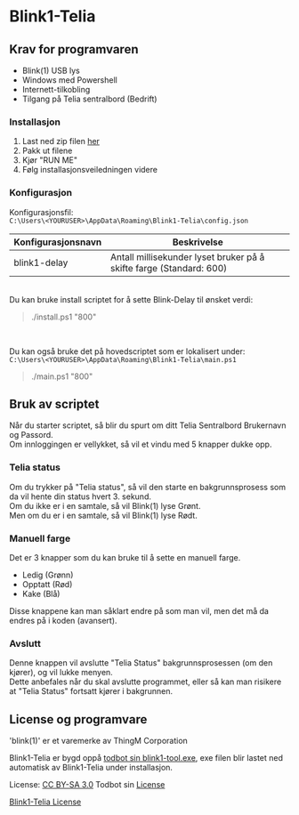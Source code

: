 # Blink1-Telia 

## Krav for programvaren
- Blink(1) USB lys
- Windows med Powershell
- Internett-tilkobling
- Tilgang på Telia sentralbord (Bedrift)

### Installasjon

 1. Last ned zip filen [her](https://github.com/officecenter/Blink1-Telia/releases)
 2. Pakk ut filene
 3. Kjør "RUN ME"
 3. Følg installasjonsveiledningen videre

### Konfigurasjon

Konfigurasjonsfil:<br>
`C:\Users\<YOURUSER>\AppData\Roaming\Blink1-Telia\config.json`

| Konfigurasjonsnavn | Beskrivelse |
| ------------------ | ----------- |
| blink1-delay | Antall millisekunder lyset bruker på å skifte farge (Standard: 600) |

<br>
Du kan bruke install scriptet for å sette Blink-Delay til ønsket verdi:

> ./install.ps1 "800"
<br>

Du kan også bruke det på hovedscriptet som er lokalisert under:<br>
`C:\Users\<YOURUSER>\AppData\Roaming\Blink1-Telia\main.ps1`

> ./main.ps1 "800"

## Bruk av scriptet

Når du starter scriptet, så blir du spurt om ditt Telia Sentralbord Brukernavn og Passord.<br>
Om innloggingen er vellykket, så vil et vindu med 5 knapper dukke opp.<br>

### Telia status

Om du trykker på "Telia status", så vil den starte en bakgrunnsprosess som da vil hente din status hvert 3. sekund.<br>
Om du ikke er i en samtale, så vil Blink(1) lyse Grønt.<br>
Men om du er i en samtale, så vil Blink(1) lyse Rødt.<br>

### Manuell farge

Det er 3 knapper som du kan bruke til å sette en manuell farge.
- Ledig (Grønn)
- Opptatt (Rød)
- Kake (Blå)

Disse knappene kan man såklart endre på som man vil, men det må da endres på i koden (avansert). 

### Avslutt

Denne knappen vil avslutte "Telia Status" bakgrunnsprosessen (om den kjører), og vil lukke menyen.<br>
Dette anbefales når du skal avslutte programmet, eller så kan man risikere at "Telia Status" fortsatt kjører i bakgrunnen.

## License og programvare

'blink(1)' er et varemerke av ThingM Corporation

Blink1-Telia er bygd oppå [todbot sin blink1-tool.exe](https://github.com/todbot/blink1), exe filen blir lastet ned automatisk av Blink1-Telia under installasjon.

License: [CC BY-SA 3.0](https://creativecommons.org/licenses/by-sa/3.0/)
Todbot sin [License](https://github.com/todbot/blink1/blob/master/LICENSE.txt) 

[Blink1-Telia License](https://github.com/ljskatt/Blink1-Telia/blob/master/LICENSE.txt)
